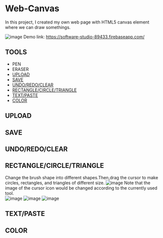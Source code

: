 # Web-Canvas
In this project, I created my own web page with HTML5 canvas element where we can draw somethings.  
 
![image](https://user-images.githubusercontent.com/86723888/179046028-a8b2133b-0ae1-4322-a382-9951c1d773d5.png)
Demo link:  https://software-studio-89433.firebaseapp.com/ 

## TOOLS
* PEN
* ERASER
* [UPLOAD](#UPLOAD)
* [SAVE](#SAVE)
* [UNDO/REDO/CLEAR](#UNDO/REDO/CLEAR)
* [RECTANGLE/CIRCLE/TRIANGLE](#RECTANGLE/CIRCLE/TRIANGLE)
* [TEXT/PASTE](#TEXT/PASTE)
* [COLOR](#COLOR)  
  
## UPLOAD
## SAVE
## UNDO/REDO/CLEAR
## RECTANGLE/CIRCLE/TRIANGLE
Change the brush shape into different shapes.Then,drag the cursor to make circles, rectangles, and triangles of different size. ![image](https://user-images.githubusercontent.com/86723888/179053241-3bf96e49-70b4-4e9b-bb83-f86ca2be8195.png)
  Note that the image of the cursor icon would be changed according to the currently used tool.  
![image](https://user-images.githubusercontent.com/86723888/179052969-7bf335d1-154d-4c4a-9552-1d23d0e40551.png)
![image](https://user-images.githubusercontent.com/86723888/179053013-0cac8929-824f-4a90-ba9c-6ce00bf0a4f5.png)
![image](https://user-images.githubusercontent.com/86723888/179053047-f5f61e66-69d6-47d5-9d0a-e8ca93ae545b.png)



## TEXT/PASTE
## COLOR

